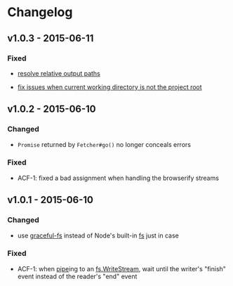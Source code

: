 # Changelog


## v1.0.3 - 2015-06-11


### Fixed

- [resolve relative output paths](#2)

- [fix issues when current working directory is not the project root](#3)


## v1.0.2 - 2015-06-10


### Changed

- `Promise` returned by `Fetcher#go()` no longer conceals errors


### Fixed

- ACF-1: fixed a bad assignment when handling the browserify streams


## v1.0.1 - 2015-06-10


### Changed

- use [graceful-fs](https://www.npmjs.com/package/graceful-fs) instead of Node's
  built-in [fs](https://nodejs.org/api/fs.html) just in case


### Fixed

- ACF-1: when [pipe](https://nodejs.org/api/stream.html#stream_readable_pipe_destination_options)ing
  to an [fs.WriteStream](https://nodejs.org/api/fs.html#fs_class_fs_writestream),
  wait until the writer's "finish" event instead of the reader's "end" event
